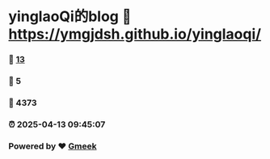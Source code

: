 # yinglaoQi的blog :link: https://ymgjdsh.github.io/yinglaoqi/ 
### :page_facing_up: [13](https://ymgjdsh.github.io/yinglaoqi//tag.html) 
### :speech_balloon: 5 
### :hibiscus: 4373 
### :alarm_clock: 2025-04-13 09:45:07 
### Powered by :heart: [Gmeek](https://github.com/Meekdai/Gmeek)
